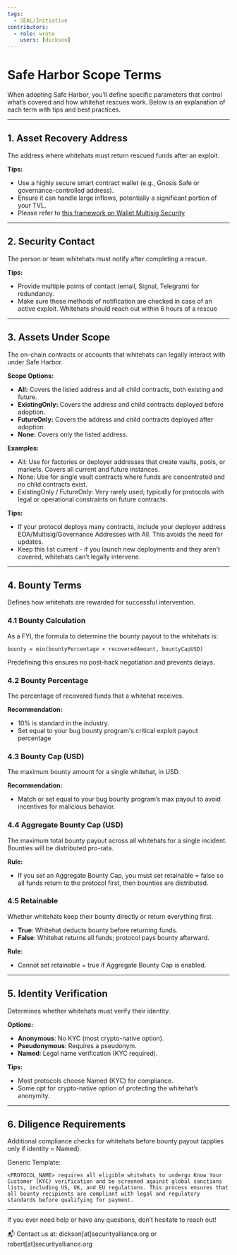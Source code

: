 ```yaml
---
tags:
  - SEAL/Initiative
contributors:
  - role: wrote
    users: [dickson]
---
```


# Safe Harbor Scope Terms

When adopting Safe Harbor, you’ll define specific parameters that control what’s covered and how whitehat rescues work. Below is an explanation of each term with tips and best practices.

---

## 1. Asset Recovery Address

The address where whitehats must return rescued funds after an exploit.

**Tips:**

- Use a highly secure smart contract wallet (e.g., Gnosis Safe or governance-controlled address).
- Ensure it can handle large inflows, potentially a significant portion of your TVL.
- Please refer to [this framework on Wallet Multisig Security](https://frameworks.securityalliance.dev/wallet-security/secure-multisig-best-practices.html)

---

## 2. Security Contact

The person or team whitehats must notify after completing a rescue.

**Tips:**

- Provide multiple points of contact (email, Signal, Telegram) for redundancy.
- Make sure these methods of notification are checked in case of an active exploit. Whitehats should reach out within 6 hours of a rescue

---

## 3. Assets Under Scope

The on-chain contracts or accounts that whitehats can legally interact with under Safe Harbor.

**Scope Options:**

- **All:** Covers the listed address and all child contracts, both existing and future.
- **ExistingOnly:** Covers the address and child contracts deployed before adoption.
- **FutureOnly:** Covers the address and child contracts deployed after adoption.
- **None:** Covers only the listed address.

**Examples:**

- All: Use for factories or deployer addresses that create vaults, pools, or markets. Covers all current and future instances.
- None: Use for single vault contracts where funds are concentrated and no child contracts exist.
- ExistingOnly / FutureOnly: Very rarely used; typically for protocols with legal or operational constraints on future contracts.

**Tips:**

- If your protocol deploys many contracts, include your deployer address EOA/Multisig/Governance Addresses with All. This avoids the need for updates.
- Keep this list current - if you launch new deployments and they aren’t covered, whitehats can’t legally intervene.

---

## 4. Bounty Terms

Defines how whitehats are rewarded for successful intervention.

### 4.1 Bounty Calculation

As a FYI, the formula to determine the bounty payout to the whitehats is:

`bounty = min(bountyPercentage × recoveredAmount, bountyCapUSD)`

Predefining this ensures no post-hack negotiation and prevents delays.

### 4.2 Bounty Percentage

The percentage of recovered funds that a whitehat receives.

**Recommendation:**

- 10% is standard in the industry.
- Set equal to your bug bounty program's critical exploit payout percentage

### 4.3 Bounty Cap (USD)

The maximum bounty amount for a single whitehat, in USD.

**Recommendation:**

- Match or set equal to your bug bounty program’s max payout to avoid incentives for malicious behavior.

### 4.4 Aggregate Bounty Cap (USD)

The maximum total bounty payout across all whitehats for a single incident. Bounties will be distributed pro-rata.

**Rule:**

- If you set an Aggregate Bounty Cap, you must set retainable = false so all funds return to the protocol first, then bounties are distributed.

### 4.5 Retainable

Whether whitehats keep their bounty directly or return everything first.

- **True**: Whitehat deducts bounty before returning funds.
- **False**: Whitehat returns all funds; protocol pays bounty afterward.

**Rule:**

- Cannot set retainable = true if Aggregate Bounty Cap is enabled.

---

## 5. Identity Verification

Determines whether whitehats must verify their identity.

**Options:**

- **Anonymous**: No KYC (most crypto-native option).
- **Pseudonymous**: Requires a pseudonym.
- **Named**: Legal name verification (KYC required).

**Tips:**

- Most protocols choose Named (KYC) for compliance.
- Some opt for crypto-native option of protecting the whitehat’s anonymity.

---

## 6. Diligence Requirements

Additional compliance checks for whitehats before bounty payout (applies only if identity = Named).

Generic Template:

`<PROTOCOL_NAME> requires all eligible whitehats to undergo Know Your Customer (KYC) verification and be screened against global sanctions lists, including US, UK, and EU regulations. This process ensures that all bounty recipients are compliant with legal and regulatory standards before qualifying for payment.`

---

If you ever need help or have any questions, don’t hesitate to reach out!

📬 Contact us at: dickson[at]securityalliance.org or robert[at]securityalliance.org